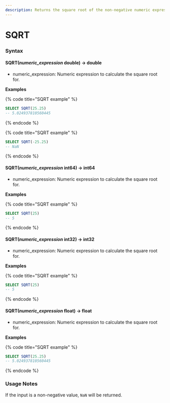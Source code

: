 ```yaml
---
description: Returns the square root of the non-negative numeric expression.
---
```


# SQRT

### Syntax <a href="#syntax" id="syntax"></a>

#### SQRT(_numeric\_expression_ double) → double <a href="#sqrtnumeric_expression-double--double" id="sqrtnumeric_expression-double--double"></a>

* numeric\_expression: Numeric expression to calculate the square root for.

**Examples**

{% code title="SQRT example" %}
```sql
SELECT SQRT(25.25)
-- 5.024937810560445
```
{% endcode %}

{% code title="SQRT example" %}
```sql
SELECT SQRT(-25.25)
-- NaN
```
{% endcode %}

#### SQRT(_numeric\_expression_ int64) → int64 <a href="#sqrtnumeric_expression-int64--int64" id="sqrtnumeric_expression-int64--int64"></a>

* numeric\_expression: Numeric expression to calculate the square root for.

**Examples**

{% code title="SQRT example" %}
```sql
SELECT SQRT(25)
-- 5
```
{% endcode %}

#### SQRT(_numeric\_expression_ int32) → int32 <a href="#sqrtnumeric_expression-int32--int32" id="sqrtnumeric_expression-int32--int32"></a>

* numeric\_expression: Numeric expression to calculate the square root for.

**Examples**

{% code title="SQRT example" %}
```sql
SELECT SQRT(25)
-- 5
```
{% endcode %}

#### SQRT(_numeric\_expression_ float) → float <a href="#sqrtnumeric_expression-float--float" id="sqrtnumeric_expression-float--float"></a>

* numeric\_expression: Numeric expression to calculate the square root for.

**Examples**

{% code title="SQRT example" %}
```sql
SELECT SQRT(25.25)
-- 5.024937810560445
```
{% endcode %}

### Usage Notes <a href="#usage-notes" id="usage-notes"></a>

If the input is a non-negative value, `NaN` will be returned.
